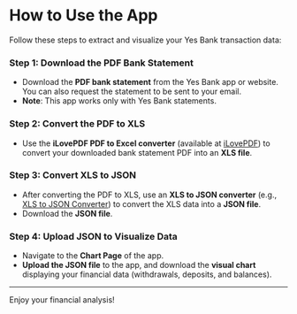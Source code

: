 # How to Use the App

Follow these steps to extract and visualize your Yes Bank transaction data:

### Step 1: Download the PDF Bank Statement
- Download the **PDF bank statement** from the Yes Bank app or website. You can also request the statement to be sent to your email.
- **Note**: This app works only with Yes Bank statements.

### Step 2: Convert the PDF to XLS
- Use the **iLovePDF PDF to Excel converter** (available at [iLovePDF](https://www.ilovepdf.com/pdf_to_excel)) to convert your downloaded bank statement PDF into an **XLS file**.

### Step 3: Convert XLS to JSON
- After converting the PDF to XLS, use an **XLS to JSON converter** (e.g., [XLS to JSON Converter](https://www.convertcsv.com/csv-to-json.htm)) to convert the XLS data into a **JSON file**.
- Download the **JSON file**.

### Step 4: Upload JSON to Visualize Data
- Navigate to the **Chart Page** of the app.
- **Upload the JSON file** to the app, and download the **visual chart** displaying your financial data (withdrawals, deposits, and balances).

---

Enjoy your financial analysis!
